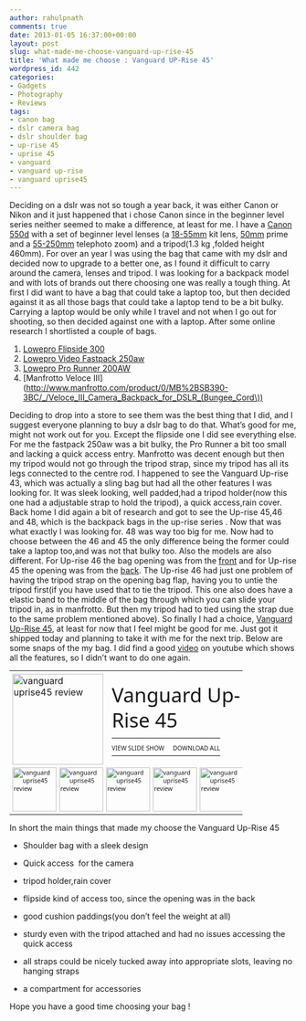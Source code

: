 ```yaml
---
author: rahulpnath
comments: true
date: 2013-01-05 16:37:00+00:00
layout: post
slug: what-made-me-choose-vanguard-up-rise-45
title: 'What made me choose : Vanguard UP-Rise 45'
wordpress_id: 442
categories:
- Gadgets
- Photography
- Reviews
tags:
- canon bag
- dslr camera bag
- dslr shoulder bag
- up-rise 45
- uprise 45
- vanguard
- vanguard up-rise
- vanguard uprise45
---
```


Deciding on a dslr was not so tough a year back, it was either Canon or Nikon and it just happened that i chose Canon since in the beginner level series neither seemed to make a difference, at least for me. I have a [Canon 550d](http://www.amazon.co.uk/Canon-550D-Digital-Camera-Body/dp/B0037KM0EY) with a set of beginner level lenses (a [18-55mm](http://www.amazon.com/Canon-EF-S-18-55mm-3-5-5-6-II/dp/B000V5K3FG/ref=sr_1_1?s=electronics&ie=UTF8&qid=1357390070&sr=1-1&keywords=canon+18-55) kit lens, [50mm](http://www.amazon.com/Canon-50mm-1-8-Camera-Lens/dp/B00007E7JU/ref=sr_1_1?s=electronics&ie=UTF8&qid=1357390018&sr=1-1&keywords=canon+50mm+1.8) prime and a [55-250mm](http://www.amazon.com/Canon-55-250mm-4-0-5-6-Telephoto-Digital/dp/B0011NVMO8) telephoto zoom) and a tripod(1.3 kg ,folded height 460mm).
For over an year I was using the bag that came with my dslr and decided now to upgrade to a better one, as I found it difficult to carry around the camera, lenses and tripod. I was looking for a backpack model and with lots of brands out there choosing one was really a tough thing. At first I did want to have a bag that could take a laptop too, but then decided against it as all those bags that could take a laptop tend to be a bit bulky. Carrying a laptop would be only while I travel and not when I go out for shooting, so then decided against one with a laptop. After some online research I shortlisted a couple of bags.

1. [Lowepro Flipside 300](http://products.lowepro.com/product/flipside-300,2083.htm)
2. [Lowepro Video Fastpack 250aw](http://products.lowepro.com/product/DSLR-Video%20Fastpack%20250%20AW,2282.htm)
3. [Lowepro Pro Runner 200AW](http://products.lowepro.com/product/Pro-Runner-200-AW,2181,14.htm)
4. [Manfrotto Veloce III](http://www.manfrotto.com/product/0/MB%2BSB390-3BC/_/Veloce_III_Camera_Backpack_for_DSLR_(Bungee_Cord\))

Deciding to drop into a store to see them was the best thing that I did, and I suggest everyone planning to buy a dslr bag to do that. What’s good for me, might not work out for you. Except the flipside one I did see everything else. For me the fastpack 250aw was a bit bulky, the Pro Runner a bit too small and lacking a quick access entry. Manfrotto was decent enough but then my tripod would not go through the tripod strap, since my tripod has all its legs connected to the centre rod.
I happened to see the Vanguard Up-rise 43, which was actually a sling bag but had all the other features I was looking for. It was sleek looking, well padded,had a tripod holder(now this one had a adjustable strap to hold the tripod), a quick access,rain cover.
Back home I did again a bit of research and got to see the Up-rise 45,46 and 48, which is the backpack bags in the up-rise series . Now that was what exactly I was looking for. 48 was way too big for me. Now had to choose between the 46 and 45 the only difference being the former could take a laptop too,and was not that bulky too. Also the models are also different. For Up-rise 46 the bag opening was from the [front](http://www.premier-ink.co.uk/images/images_big/vg_uprise46_1.jpg) and for Up-rise 45 the opening was from the [back](http://img2.blogs.yahoo.co.jp/ybi/1/7a/03/shira_gon/folder/1199363/img_1199363_32950708_2?1268142426). The Up-rise 46 had just one problem of having the tripod strap on the opening bag flap, having you to untie the tripod first(if you have used that to tie the tripod. This one also does have a elastic band to the middle of the bag through which you can slide your tripod in, as in manfrotto. But then my tripod had to tied using the strap due to the same problem mentioned above).
So finally I had a choice, [Vanguard Up-Rise 45](http://www.vanguardworld.com/index.php/en/pv/products/detail-1-1-4-33.html), at least for now that I feel might be good for me. Just got it shipped today and planning to take it with me for the next trip.
Below are some snaps of the my bag. I did find a good [video](http://www.youtube.com/watch?v=_A4GN5lJhQY) on youtube which shows all the features, so I didn’t want to do one again.



<div class="wlWriterEditableSmartContent" id="scid:66721397-FF69-4ca6-AEC4-17E6B3208830:a7930e23-e5d9-4bbf-a9d8-0bb834e7717a" style="float: none; margin: 0; display: inline; padding: 0;">
<table style="outline: none; border-style: none; margin: 0; padding: 0; width: 408px; border-collapse: collapse;" border="0" cellspacing="0" cellpadding="0">
<tbody>
<tr>
<td style="outline: none; border-style: none; margin: 0; padding: 5px 0 5px 5px; width: 159px; vertical-align: bottom;" colspan="2"><a style="outline: none; border-style: none; margin: 0; padding: 0;" href="https://skydrive.live.com/redir.aspx?cid=d5a8034107adc30c&amp;page=play&amp;resid=D5A8034107ADC30C!3950&amp;parid=D5A8034107ADC30C!3949&amp;type=1&amp;Bsrc=Photomail&amp;Bpub=SDX.Photos&amp;authkey=!ABkuQXjWWoHjsww" target="_blank"> <img style="outline: none; border-style: none; padding: 0; margin: 0; border: 0; background: none; background-image: none; vertical-align: bottom;" title="View album" alt="vanguard uprise45 review" src="/images/vanguard_uprise45_review.png" width="159" height="159" border="0" /></a></td>
<td style="vertical-align: middle; margin: 0; padding: 5px 5px 5px 0; outline: none; border-style: none; width: 226px;" colspan="3">
<div style="margin-left: 10px; top: -3%;">
<div style="width: 226px; overflow: visible;"><a style="text-decoration: none;" href="https://skydrive.live.com/redir.aspx?cid=d5a8034107adc30c&amp;page=browse&amp;resid=D5A8034107ADC30C!3949&amp;type=5&amp;authkey=!ABkuQXjWWoHjsww&amp;Bsrc=Photomail&amp;Bpub=SDX.Photos" target="_blank"><span style="line-height: 1.26em; padding: 0; width: 226px; font-size: 26pt; font-family: 'Segoe UI', helvetica, arial, sans-serif;">Vanguard Up-Rise 45</span></a></div>
<div style="padding: 10px 0 0; margin: 0;">
<table style="margin: 0; padding: 0; outline: none; border-style: none; border-collapse: collapse; width: auto;" border="0" cellspacing="0" cellpadding="0">
<tbody>
<tr>
<td style="vertical-align: top; outline: none; border-style: none; margin: 0; padding: 10px 15px 6px 0;"><a style="font-family: 'Segoe UI', helvetica, arial, sans-serif; font-size: 8pt; outline: none; border-style: none; text-decoration: none; padding: 0; margin: 0;" href="https://skydrive.live.com/redir.aspx?cid=d5a8034107adc30c&amp;page=play&amp;resid=D5A8034107ADC30C!3949&amp;type=5&amp;authkey=!ABkuQXjWWoHjsww&amp;Bsrc=Photomail&amp;Bpub=SDX.Photos" target="_blank">VIEW SLIDE SHOW</a></td>
<td style="vertical-align: top; outline: none; border-style: none; margin: 0; padding: 10px 0 6px;"><a style="font-family: 'Segoe UI', helvetica, arial, sans-serif; font-size: 8pt; outline: none; border-style: none; text-decoration: none; padding: 0; margin: 0;" href="https://skydrive.live.com/redir.aspx?cid=d5a8034107adc30c&amp;page=downloadphotos&amp;resid=D5A8034107ADC30C!3949&amp;type=5&amp;Bsrc=Photomail&amp;Bpub=SDX.Photos&amp;authkey=!ABkuQXjWWoHjsww" target="_blank">DOWNLOAD ALL</a></td>
</tr>
</tbody>
</table>
</div>
</div>
</td>
</tr>
<tr>
<td style="vertical-align: bottom; outline: none; border-style: none; padding: 0 5px 5px; margin: 0; width: 77px; height: 77px;"><a style="font-family: 'Segoe UI', helvetica, arial, sans-serif; font-size: 8pt; outline: none; border-style: none; text-decoration: none; padding: 0; margin: 0;" href="https://skydrive.live.com/redir.aspx?cid=d5a8034107adc30c&amp;page=play&amp;resid=D5A8034107ADC30C!3951&amp;parid=D5A8034107ADC30C!3949&amp;type=1&amp;Bsrc=Photomail&amp;Bpub=SDX.Photos&amp;authkey=!ABkuQXjWWoHjsww" target="_blank"><img style="outline: none; border-style: none; padding: 0; margin: 0; border: 0; background: none; background-image: none; vertical-align: bottom;" title="View album" alt="vanguard uprise45 review" src="/images/vanguard_uprise45_review_1.png" width="77" height="77" border="0" /></a></td>
<td style="vertical-align: bottom; outline: none; border-style: none; padding: 0 5px 5px 0; margin: 0; width: 77px; height: 77px;"><a style="font-family: 'Segoe UI', helvetica, arial, sans-serif; font-size: 8pt; outline: none; border-style: none; text-decoration: none; padding: 0; margin: 0;" href="https://skydrive.live.com/redir.aspx?cid=d5a8034107adc30c&amp;page=play&amp;resid=D5A8034107ADC30C!3952&amp;parid=D5A8034107ADC30C!3949&amp;type=1&amp;Bsrc=Photomail&amp;Bpub=SDX.Photos&amp;authkey=!ABkuQXjWWoHjsww" target="_blank"><img style="outline: none; border-style: none; padding: 0; margin: 0; border: 0; background: none; background-image: none; vertical-align: bottom;" title="View album" alt="vanguard uprise45 review" src="/images/vanguard_uprise45_review_2.png" width="77" height="77" border="0" /></a></td>
<td style="vertical-align: bottom; outline: none; border-style: none; padding: 0 5px 5px 0; margin: 0; width: 77px; height: 77px;"><a style="font-family: 'Segoe UI', helvetica, arial, sans-serif; font-size: 8pt; outline: none; border-style: none; text-decoration: none; padding: 0; margin: 0;" href="https://skydrive.live.com/redir.aspx?cid=d5a8034107adc30c&amp;page=play&amp;resid=D5A8034107ADC30C!3953&amp;parid=D5A8034107ADC30C!3949&amp;type=1&amp;Bsrc=Photomail&amp;Bpub=SDX.Photos&amp;authkey=!ABkuQXjWWoHjsww" target="_blank"><img style="outline: none; border-style: none; padding: 0; margin: 0; border: 0; background: none; background-image: none; vertical-align: bottom;" title="View album" alt="vanguard uprise45 review" src="/images/vanguard_uprise45_review_3.png" width="77" height="77" border="0" /></a></td>
<td style="vertical-align: bottom; outline: none; border-style: none; padding: 0 5px 5px 0; margin: 0; width: 77px; height: 77px;"><a style="font-family: 'Segoe UI', helvetica, arial, sans-serif; font-size: 8pt; outline: none; border-style: none; text-decoration: none; padding: 0; margin: 0;" href="https://skydrive.live.com/redir.aspx?cid=d5a8034107adc30c&amp;page=play&amp;resid=D5A8034107ADC30C!3954&amp;parid=D5A8034107ADC30C!3949&amp;type=1&amp;Bsrc=Photomail&amp;Bpub=SDX.Photos&amp;authkey=!ABkuQXjWWoHjsww" target="_blank"><img style="outline: none; border-style: none; padding: 0; margin: 0; border: 0; background: none; background-image: none; vertical-align: bottom;" title="View album" alt="vanguard uprise45 review" src="/images/vanguard_uprise45_review_4.png" width="77" height="77" border="0" /></a></td>
<td style="vertical-align: bottom; outline: none; border-style: none; padding: 0 5px 5px 0; margin: 0; width: 77px; height: 77px;"><a style="font-family: 'Segoe UI', helvetica, arial, sans-serif; font-size: 8pt; outline: none; border-style: none; text-decoration: none; padding: 0; margin: 0;" href="https://skydrive.live.com/redir.aspx?cid=d5a8034107adc30c&amp;page=play&amp;resid=D5A8034107ADC30C!3955&amp;parid=D5A8034107ADC30C!3949&amp;type=1&amp;Bsrc=Photomail&amp;Bpub=SDX.Photos&amp;authkey=!ABkuQXjWWoHjsww" target="_blank"><img style="outline: none; border-style: none; padding: 0; margin: 0; border: 0; background: none; background-image: none; vertical-align: bottom;" title="View album" alt="vanguard uprise45 review" src="/images/vanguard_uprise45_review_5.png" width="77" height="77" border="0" /></a></td>
</tr>
</tbody>
</table>
</div>



In short the main things that made my choose the Vanguard Up-Rise 45



	
  * Shoulder bag with a sleek design

	
  * Quick access  for the camera

	
  * tripod holder,rain cover

	
  * flipside kind of access too, since the opening was in the back

	
  * good cushion paddings(you don’t feel the weight at all)

	
  * sturdy even with the tripod attached and had no issues accessing the quick access

	
  * all straps could be nicely tucked away into appropriate slots, leaving no hanging straps

	
  * a compartment for accessories


Hope you have a good time choosing your bag !
